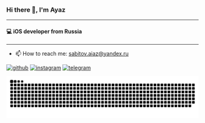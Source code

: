 ### Hi there 👋, I'm Ayaz
____
#### 💻 iOS developer from Russia
____
- 📫 How to reach me: sabitov.aiaz@yandex.ru 


[<img src='https://cdn.jsdelivr.net/npm/simple-icons@3.0.1/icons/github.svg' alt='github' height='40'>](https://github.com/dinozavrikkk)  [<img src='https://cdn.jsdelivr.net/npm/simple-icons@3.0.1/icons/instagram.svg' alt='instagram' height='40'>](https://www.instagram.com/ssabii__/)  [<img src='https://cdn.jsdelivr.net/npm/simple-icons@3.0.1/icons/telegram.svg' alt='telegram' height='40'>](https://t.me/Azer99)  

![Alt-текст](https://raw.githubusercontent.com/Platane/snk/output/github-contribution-grid-snake.svg)
